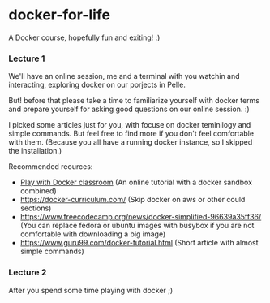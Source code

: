 # docker-for-life
A Docker course, hopefully fun and exiting! :)


### Lecture 1
We'll have an online session, me and a terminal with you watchin and interacting, exploring docker on our porjects in Pelle.

But! before that please take a time to familiarize yourself with docker terms and prepare yourself for asking good questions on our online session. :)

I picked some articles just for you, with focuse on docker teminilogy and simple commands. But feel free to find more if you don't feel comfortable with them. (Because you all have a running docker instance, so I skipped the installation.)

Recommended reources:
- [Play with Docker classroom](https://training.play-with-docker.com/dev-stage1/) (An online tutorial with a docker sandbox combined)
- https://docker-curriculum.com/ (Skip docker on aws or other could sections)
- https://www.freecodecamp.org/news/docker-simplified-96639a35ff36/ (You can replace fedora or ubuntu images with busybox if you are not comfortable with downloading a big image)
- https://www.guru99.com/docker-tutorial.html (Short article with almost simple commands)


### Lecture 2
After you spend some time playing with docker ;)

